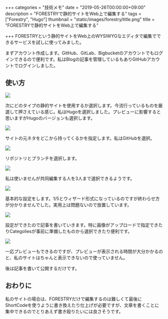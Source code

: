 +++
categories = "技術メモ"
date = "2019-05-26T00:00:00+09:00"
description = "FORESTRYで静的サイトをWeb上で編集する"
tags = ["Forestry", "Hugo"]
thumbnail = "static/images/forestry/title.png"
title = "FORESTRYで静的サイトをWeb上で編集する"

+++
 FORESTRYという静的サイトをWeb上のWYSIWYGなエディタで編集でできるサービスを試しに使ってみました。

まずアカウント作成します。GitHub、GitLab、Bigbucketのアカウントでもログインできるので便利です。私はBlogの記事を管理しているもありGitHubアカウントでログインしました。

## 使い方

![](static/images/forestry/create-account.png)

次にどのタイプの静的サイトを使用するか選択します。今流行っているものを厳選して押さえている感じ。私はHugoを選択しました。プレビューに影響すると思いますがHugoのバージョンも選択します。

![](static/images/forestry/select.png)

サイトの元ネタをどこから持ってくるかを指定します。私はGitHubを選択。

![](static/images/forestry/select-git.png)

リポジトリとブランチを選択します。

![](static/images/forestry/select-repository.png)

私は使いませんが共同編集する人を3人まで選択できるようです。

![](static/images/forestry/invite.png)

基本的な設定をします。1/5とウィザード形式になっているのですが終わらせ方が分かりませんでした。実用上は問題ないので放置しています。

![](static/images/forestry/welcom.png)

設定ができたので記事を書いていきます。特に画像がアップロードで指定できたりCategoliesが事前に準備したものから選択できたり便利です。

![](static/images/forestry/editing.png)

一応プレビューもできるのですが、プレビューが表示される時間が大分かかるのと、私のサイトはちゃんと表示できないので使っていません。

後は記事を書いて公開するだけです。

## おわりに

私のサイトの場合は、FORESTRYだけで編集するのは難しくて最後にShortCodeを使うように書き換えたり仕上げが必要ですが、文章を書くことに集中できるのでとりあえず書き殴りたいには良さそうです。